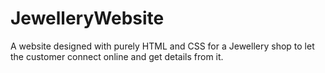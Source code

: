 # JewelleryWebsite
A website designed with purely HTML and CSS for a Jewellery shop to let the customer connect online and get details from it.
